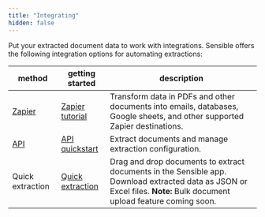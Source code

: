 ```yaml
---
title: "Integrating"
hidden: false
---
```


Put your extracted document data to work with integrations. Sensible offers the following integration options for automating extractions: 

| method                         | getting started                               | description                                                  |
| ------------------------------ | --------------------------------------------- | ------------------------------------------------------------ |
| [Zapier](doc:zapier)           | [Zapier tutorial](doc:zapier-getting-started) | Transform data in PDFs and other documents into emails, databases, Google sheets, and other supported Zapier destinations. |
| [API](ref:hoosing-an-endpoint) | [API quickstart](doc:quickstart)              | Extract documents and manage extraction configuration.       |
| Quick extraction | [Quick extraction](doc:excel) | Drag and drop documents to extract documents in the Sensible app. Download extracted data as JSON or Excel files. **Note:**  Bulk document upload feature coming soon. |


